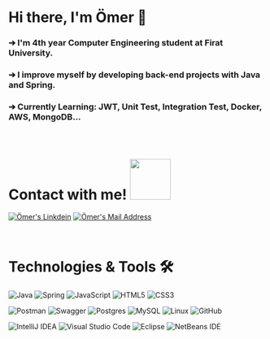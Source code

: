 # Hi there, I'm Ömer 👋

### ➔ I'm 4th year Computer Engineering student at Firat University.
### ➔ I improve myself by developing back-end projects with Java and Spring.
### ➔ Currently Learning: JWT, Unit Test, Integration Test, Docker, AWS, MongoDB...

<br>

# Contact with me! <img src='https://raw.githubusercontent.com/ShahriarShafin/ShahriarShafin/main/Assets/handshake.gif' width="80px">
<a href="https://www.linkedin.com/in/oscngl/" target="_blank" rel="nofollow"><img alt="Ömer's Linkdein" src="https://img.shields.io/badge/LinkedIn-0077B5?style=for-the-badge&logo=linkedin&logoColor=white" /></a>
<a href="mailto:oscngl@gmail.com" target="_blank" rel="nofollow"><img alt="Ömer's Mail Address" src="https://img.shields.io/badge/Gmail-D14836?style=for-the-badge&logo=gmail&logoColor=white" /></a>
  
<br>

# Technologies & Tools 🛠
![Java](https://img.shields.io/badge/java-%23ED8B00.svg?style=for-the-badge&logo=java&logoColor=white)
![Spring](https://img.shields.io/badge/spring-%236DB33F.svg?style=for-the-badge&logo=spring&logoColor=white)
![JavaScript](https://img.shields.io/badge/javascript-%23323330.svg?style=for-the-badge&logo=javascript&logoColor=%23F7DF1E)
![HTML5](https://img.shields.io/badge/html5-%23E34F26.svg?style=for-the-badge&logo=html5&logoColor=white)
![CSS3](https://img.shields.io/badge/css3-%231572B6.svg?style=for-the-badge&logo=css3&logoColor=white)

![Postman](https://img.shields.io/badge/Postman-FF6C37?style=for-the-badge&logo=postman&logoColor=white)
![Swagger](https://img.shields.io/badge/-Swagger-%23Clojure?style=for-the-badge&logo=swagger&logoColor=white)
![Postgres](https://img.shields.io/badge/postgres-%23316192.svg?style=for-the-badge&logo=postgresql&logoColor=white)
![MySQL](https://img.shields.io/badge/mysql-%2300f.svg?style=for-the-badge&logo=mysql&logoColor=white)
![Linux](https://img.shields.io/badge/Linux-FCC624?style=for-the-badge&logo=linux&logoColor=black)
![GitHub](https://img.shields.io/badge/github-%23121011.svg?style=for-the-badge&logo=github&logoColor=white)

![IntelliJ IDEA](https://img.shields.io/badge/IntelliJIDEA-000000.svg?style=for-the-badge&logo=intellij-idea&logoColor=white)
![Visual Studio Code](https://img.shields.io/badge/Visual%20Studio%20Code-0078d7.svg?style=for-the-badge&logo=visual-studio-code&logoColor=white)
![Eclipse](https://img.shields.io/badge/Eclipse-FE7A16.svg?style=for-the-badge&logo=Eclipse&logoColor=white)
![NetBeans IDE](https://img.shields.io/badge/NetBeansIDE-1B6AC6.svg?style=for-the-badge&logo=apache-netbeans-ide&logoColor=white)


<!--
<p align="center"> <img src="https://github-readme-stats.vercel.app/api/top-langs/?username=oscngl"/> </p>
<p align="center"> <img src="https://github-readme-stats.vercel.app/api?username=oscngl"/> </p>
<p align="center"> <img src="https://github-readme-streak-stats.herokuapp.com/?user=oscngl"/> </p>
-->

